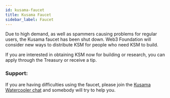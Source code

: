 ```yaml
---
id: kusama-faucet
title: Kusama Faucet
sidebar_label: Faucet
---
```


Due to high demand, as well as spammers causing problems for regular users, the Kusama faucet has been shut down. Web3 Foundation will consider new ways to distribute KSM for people who need KSM to build.

If you are interested in obtaining KSM now for building or research, you can apply through the Treasury or receive a tip.

### Support:

If you are having difficulties using the faucet, please join the
[Kusama Watercooler chat](https://riot.w3f.tech/#/room/#kusamawatercooler:polkadot.builders) and
somebody will try to help you.
